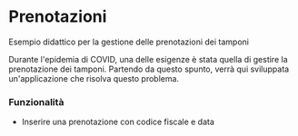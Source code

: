 # Prenotazioni
Esempio didattico per la gestione delle prenotazioni dei tamponi

Durante l'epidemia di COVID, una delle esigenze è stata quella di gestire la prenotazione dei tamponi. 
Partendo da questo spunto, verrà qui sviluppata un'applicazione che risolva questo problema.

### Funzionalità
- Inserire una prenotazione con codice fiscale e data
